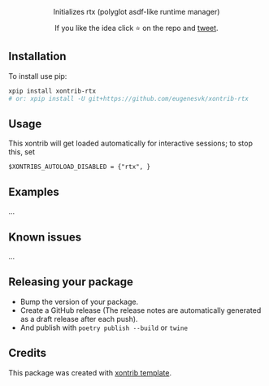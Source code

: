 <p align="center">
Initializes rtx (polyglot asdf-like runtime manager)
</p>

<p align="center">  
If you like the idea click ⭐ on the repo and <a href="https://twitter.com/intent/tweet?text=Nice%20xontrib%20for%20the%20xonsh%20shell!&url=https://github.com/eugenesvk/xontrib-rtx" target="_blank">tweet</a>.
</p>


## Installation

To install use pip:

```bash
xpip install xontrib-rtx
# or: xpip install -U git+https://github.com/eugenesvk/xontrib-rtx
```

## Usage


This xontrib will get loaded automatically for interactive sessions; to stop this, set

```xonsh
$XONTRIBS_AUTOLOAD_DISABLED = {"rtx", }
```


## Examples

...

## Known issues

...

## Releasing your package

- Bump the version of your package.
- Create a GitHub release (The release notes are automatically generated as a draft release after each push).
- And publish with `poetry publish --build` or `twine`

## Credits

This package was created with [xontrib template](https://github.com/xonsh/xontrib-template).

